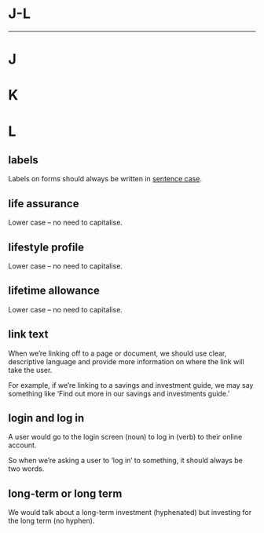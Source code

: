 
# J-L

---

# J

# K

# L

## labels

Labels on forms should always be written in [sentence case](https://compound.supernova-docs.io/compound/latest/ux-writing/p-s.html#section-sentence-case-0f).

## life assurance

Lower case – no need to capitalise.

## lifestyle profile

Lower case – no need to capitalise.

## lifetime allowance

Lower case – no need to capitalise.

## link text

When we’re linking off to a page or document, we should use clear, descriptive language and provide more information on where the link will take the user.

For example, if we’re linking to a savings and investment guide, we may say something like ‘Find out more in our savings and investments guide.’

## login and log in

A user would go to the login screen (noun) to log in (verb) to their online account.

So when we’re asking a user to ‘log in’ to something, it should always be two words.

## long-term or long term

We would talk about a long-term investment (hyphenated) but investing for the long term (no hyphen).